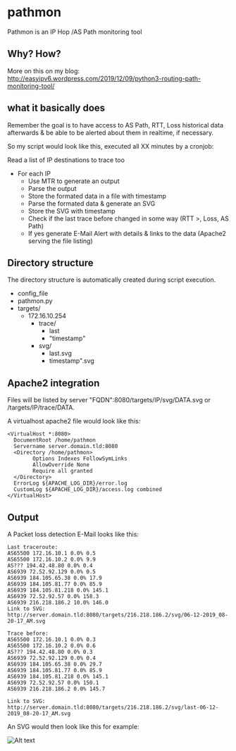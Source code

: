 # pathmon
Pathmon is an IP Hop /AS Path monitoring tool

## Why? How?

More on this on my blog: http://easyipv6.wordpress.com/2019/12/09/python3-routing-path-monitoring-tool/

## what it basically does

Remember the goal is to have access to AS Path, RTT, Loss historical data afterwards & be able to be alerted about them in realtime, if necessary.

So my script would look like this, executed all XX minutes by a cronjob:

Read a list of IP destinations to trace too

- For each IP 
  - Use MTR to generate an output
  - Parse the output
  - Store the formated data in a file with timestamp
  - Parse the formated data & generate an SVG
  - Store the SVG with timestamp
  - Check if the last trace before changed in some way (RTT >, Loss, AS Path)
  - If yes generate E-Mail Alert with details & links to the data (Apache2 serving the file listing)
  
## Directory structure

The directory structure is automatically created during script execution.
  
  - config_file
  - pathmon.py
  - targets/
    - 172.16.10.254
      - trace/
        - last
        - "timestamp"
      - svg/
         - last.svg
         - timestamp".svg
                  
## Apache2 integration

Files will be listed by server "FQDN":8080/targets/IP/svg/DATA.svg or /targets/IP/trace/DATA.

A virtualhost apache2 file would look like this:

```
<VirtualHost *:8080>
  DocumentRoot /home/pathmon
  Servername server.domain.tld:8080
  <Directory /home/pathmon>
        Options Indexes FollowSymLinks
        AllowOverride None
        Require all granted
  </Directory>
  ErrorLog ${APACHE_LOG_DIR}/error.log
  CustomLog ${APACHE_LOG_DIR}/access.log combined
</VirtualHost>
```

## Output

A Packet loss detection E-Mail looks like this:
```
Last traceroute: 
AS65500 172.16.10.1 0.0% 0.5
AS65500 172.16.10.2 0.0% 9.9
AS??? 194.42.48.80 0.0% 0.4
AS6939 72.52.92.129 0.0% 0.5
AS6939 184.105.65.38 0.0% 17.9
AS6939 184.105.81.77 0.0% 85.9
AS6939 184.105.81.218 0.0% 145.1
AS6939 72.52.92.57 0.0% 158.3
AS6939 216.218.186.2 10.0% 146.0
Link to SVG: http://server.domain.tld:8080/targets/216.218.186.2/svg/06-12-2019_08-20-17_AM.svg

Trace before: 
AS65500 172.16.10.1 0.0% 0.3
AS65500 172.16.10.2 0.0% 0.6
AS??? 194.42.48.80 0.0% 0.3
AS6939 72.52.92.129 0.0% 0.4
AS6939 184.105.65.38 0.0% 29.7
AS6939 184.105.81.77 0.0% 85.9
AS6939 184.105.81.218 0.0% 145.1
AS6939 72.52.92.57 0.0% 150.1
AS6939 216.218.186.2 0.0% 145.7

Link to SVG: http://server.domain.tld:8080/targets/216.218.186.2/svg/last-06-12-2019_08-20-17_AM.svg
```
An SVG would then look like this for example:

![Alt text](https://i.ibb.co/9scHmGg/svg.png "sample svg")
